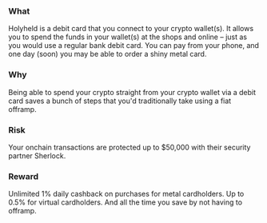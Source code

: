 ### What

Holyheld is a debit card that you connect to your crypto wallet(s). It allows you to spend the funds in your wallet(s) at the shops and online – just as you would use a regular bank debit card. You can pay from your phone, and one day (soon) you may be able to order a shiny metal card. 

### Why

Being able to spend your crypto straight from your crypto wallet via a debit card saves a bunch of steps that you'd traditionally take using a fiat offramp. 


### Risk

Your onchain transactions are protected up to $50,000 with their security partner Sherlock. 


### Reward

Unlimited 1% daily cashback on purchases for metal cardholders. Up to 0.5% for virtual cardholders. And all the time you save by not having to offramp. 
